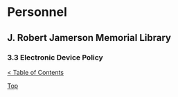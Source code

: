 [0]: ../README.md
[3.3]: electronic-device-policy.md

# Personnel
## J. Robert Jamerson Memorial Library
### 3.3 Electronic Device Policy
[< Table of Contents][0]



[Top][3.3]